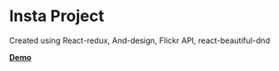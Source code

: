 # Insta Project

Created using React-redux, And-design, Flickr API, react-beautiful-dnd

[**Demo**](https://myakovenko.github.io/react-insta/) 

